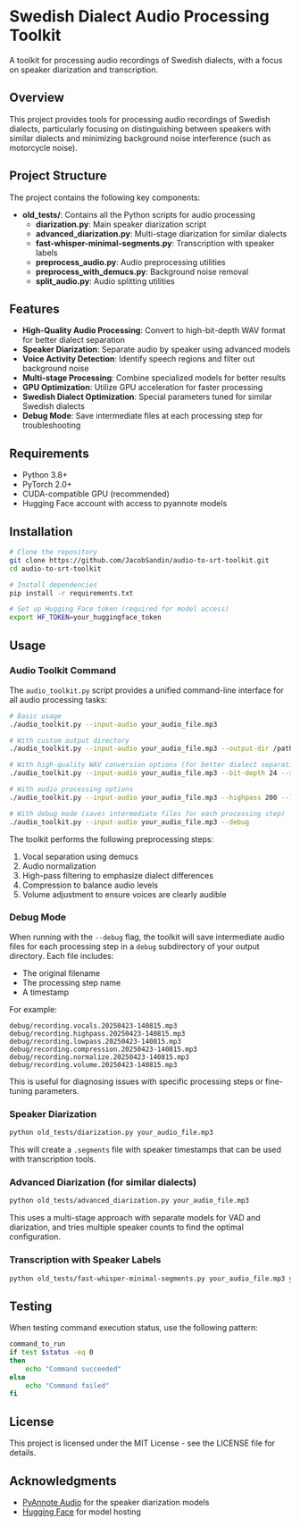 # Swedish Dialect Audio Processing Toolkit

A toolkit for processing audio recordings of Swedish dialects, with a focus on speaker diarization and transcription.

## Overview

This project provides tools for processing audio recordings of Swedish dialects, particularly focusing on distinguishing between speakers with similar dialects and minimizing background noise interference (such as motorcycle noise).

## Project Structure

The project contains the following key components:

- **old_tests/**: Contains all the Python scripts for audio processing
  - **diarization.py**: Main speaker diarization script
  - **advanced_diarization.py**: Multi-stage diarization for similar dialects
  - **fast-whisper-minimal-segments.py**: Transcription with speaker labels
  - **preprocess_audio.py**: Audio preprocessing utilities
  - **preprocess_with_demucs.py**: Background noise removal
  - **split_audio.py**: Audio splitting utilities

## Features

- **High-Quality Audio Processing**: Convert to high-bit-depth WAV format for better dialect separation
- **Speaker Diarization**: Separate audio by speaker using advanced models
- **Voice Activity Detection**: Identify speech regions and filter out background noise
- **Multi-stage Processing**: Combine specialized models for better results
- **GPU Optimization**: Utilize GPU acceleration for faster processing
- **Swedish Dialect Optimization**: Special parameters tuned for similar Swedish dialects
- **Debug Mode**: Save intermediate files at each processing step for troubleshooting

## Requirements

- Python 3.8+
- PyTorch 2.0+
- CUDA-compatible GPU (recommended)
- Hugging Face account with access to pyannote models

## Installation

```bash
# Clone the repository
git clone https://github.com/JacobSandin/audio-to-srt-toolkit.git
cd audio-to-srt-toolkit

# Install dependencies
pip install -r requirements.txt

# Set up Hugging Face token (required for model access)
export HF_TOKEN=your_huggingface_token
```

## Usage

### Audio Toolkit Command

The `audio_toolkit.py` script provides a unified command-line interface for all audio processing tasks:

```bash
# Basic usage
./audio_toolkit.py --input-audio your_audio_file.mp3

# With custom output directory
./audio_toolkit.py --input-audio your_audio_file.mp3 --output-dir /path/to/output

# With high-quality WAV conversion options (for better dialect separation)
./audio_toolkit.py --input-audio your_audio_file.mp3 --bit-depth 24 --sample-rate 48000

# With audio processing options
./audio_toolkit.py --input-audio your_audio_file.mp3 --highpass 200 --lowpass 7000 --volume-gain 8

# With debug mode (saves intermediate files for each processing step)
./audio_toolkit.py --input-audio your_audio_file.mp3 --debug
```

The toolkit performs the following preprocessing steps:
1. Vocal separation using demucs
2. Audio normalization
3. High-pass filtering to emphasize dialect differences
4. Compression to balance audio levels
5. Volume adjustment to ensure voices are clearly audible

### Debug Mode

When running with the `--debug` flag, the toolkit will save intermediate audio files for each processing step in a `debug` subdirectory of your output directory. Each file includes:

- The original filename
- The processing step name
- A timestamp

For example:
```
debug/recording.vocals.20250423-140815.mp3
debug/recording.highpass.20250423-140815.mp3
debug/recording.lowpass.20250423-140815.mp3
debug/recording.compression.20250423-140815.mp3
debug/recording.normalize.20250423-140815.mp3
debug/recording.volume.20250423-140815.mp3
```

This is useful for diagnosing issues with specific processing steps or fine-tuning parameters.

### Speaker Diarization

```bash
python old_tests/diarization.py your_audio_file.mp3
```

This will create a `.segments` file with speaker timestamps that can be used with transcription tools.

### Advanced Diarization (for similar dialects)

```bash
python old_tests/advanced_diarization.py your_audio_file.mp3
```

This uses a multi-stage approach with separate models for VAD and diarization, and tries multiple speaker counts to find the optimal configuration.

### Transcription with Speaker Labels

```bash
python old_tests/fast-whisper-minimal-segments.py your_audio_file.mp3 your_audio_file.segments
```

## Testing

When testing command execution status, use the following pattern:

```bash
command_to_run
if test $status -eq 0
then
    echo "Command succeeded"
else
    echo "Command failed"
fi
```

## License

This project is licensed under the MIT License - see the LICENSE file for details.

## Acknowledgments

- [PyAnnote Audio](https://github.com/pyannote/pyannote-audio) for the speaker diarization models
- [Hugging Face](https://huggingface.co/) for model hosting
